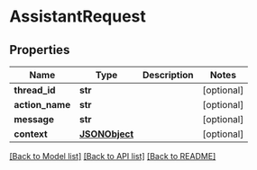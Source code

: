 # AssistantRequest

## Properties
Name | Type | Description | Notes
------------ | ------------- | ------------- | -------------
**thread_id** | **str** |  | [optional] 
**action_name** | **str** |  | [optional] 
**message** | **str** |  | [optional] 
**context** | [**JSONObject**](JSONObject.md) |  | [optional] 

[[Back to Model list]](../README.md#documentation-for-models) [[Back to API list]](../README.md#documentation-for-api-endpoints) [[Back to README]](../README.md)


